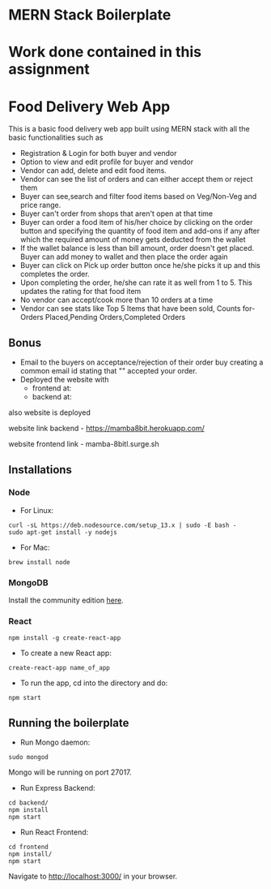 # MERN Stack Boilerplate


# Work done contained in this assignment

# Food Delivery Web App
This is a basic food delivery web app built using MERN stack with all the basic functionalities such as 
+ Registration & Login for both buyer and vendor
+ Option to view and edit profile for buyer and vendor
+ Vendor can add, delete and edit food items.
+ Vendor can see the list of orders and can either accept them or reject them
+ Buyer can see,search and filter food items based on Veg/Non-Veg and price range.
+ Buyer can't order from shops that aren't open at that time
+ Buyer can order a food item of his/her choice by clicking on the order button and specifying the quantity of food item and add-ons if any after which the required amount of money gets deducted from the wallet
+ If the wallet balance is less than bill amount, order doesn't get placed. Buyer can add money to wallet and then place the order again
+ Buyer can click on Pick up order button once he/she picks it up and this completes the order.
+ Upon completing the order, he/she can rate it as well from 1 to 5. This updates the rating for that food item
+ No vendor can accept/cook more than 10 orders at a time
+ Vendor can see stats like Top 5 Items that have been sold, Counts for- Orders Placed,Pending Orders,Completed Orders

## Bonus
+ Email to the buyers on acceptance/rejection of their order buy creating a common email id stating that "<vendor-name>" accepted your order.
+ Deployed the website with 
    - frontend at:
    - backend  at:

also website is deployed


website link backend - https://mamba8bit.herokuapp.com/

website frontend link - mamba-8bitl.surge.sh








## Installations

### Node

* For Linux:
```
curl -sL https://deb.nodesource.com/setup_13.x | sudo -E bash -
sudo apt-get install -y nodejs
```

* For Mac:
```
brew install node
```

### MongoDB

Install the community edition [here](https://docs.mongodb.com/manual/installation/#mongodb-community-edition-installation-tutorials).


### React

```
npm install -g create-react-app
```

* To create a new React app:
```
create-react-app name_of_app
```

* To run the app, cd into the directory and do:
```
npm start
```

## Running the boilerplate

* Run Mongo daemon:
```
sudo mongod
```
Mongo will be running on port 27017.


* Run Express Backend:
```
cd backend/
npm install
npm start
```

* Run React Frontend:
```
cd frontend
npm install/
npm start
```

Navigate to [http://localhost:3000/](http://localhost:3000/) in your browser.

